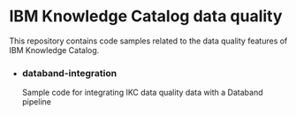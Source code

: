 # IBM Knowledge Catalog data quality
This repository contains code samples related to the data quality features of IBM Knowledge Catalog.

- ### databand-integration

  Sample code for integrating IKC data quality data with a Databand pipeline

